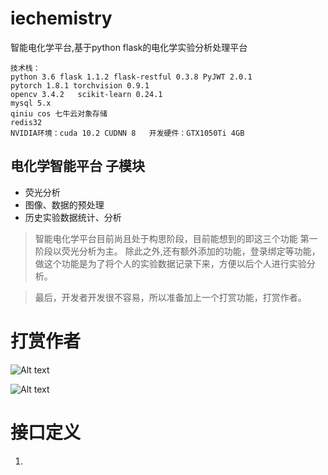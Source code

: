 # iechemistry
智能电化学平台,基于python flask的电化学实验分析处理平台

```
技术栈：
python 3.6 flask 1.1.2 flask-restful 0.3.8 PyJWT 2.0.1
pytorch 1.8.1 torchvision 0.9.1
opencv 3.4.2   scikit-learn 0.24.1
mysql 5.x
qiniu cos 七牛云对象存储
redis32
NVIDIA环境：cuda 10.2 CUDNN 8   开发硬件：GTX1050Ti 4GB
```

## 电化学智能平台 子模块
- 荧光分析
- 图像、数据的预处理
- 历史实验数据统计、分析

> 智能电化学平台目前尚且处于构思阶段，目前能想到的即这三个功能
> 第一阶段以荧光分析为主。
> 除此之外,还有额外添加的功能，登录绑定等功能，做这个功能是为了将个人的实验数据记录下来，方便以后个人进行实验分析。

> 最后，开发者开发很不容易，所以准备加上一个打赏功能，打赏作者。



# 打赏作者
![Alt text](http://image.ruankun.xyz/dashangkun1.jpg "使用微信打赏坤")

![Alt text](http://image.ruankun.xyz/dashangkun2.jpg "使用支付宝打赏坤")


# 接口定义
1.